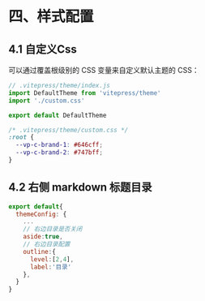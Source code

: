 
# 四、样式配置

## 4.1 自定义Css

可以通过覆盖根级别的 CSS 变量来自定义默认主题的 CSS：

```js
// .vitepress/theme/index.js
import DefaultTheme from 'vitepress/theme'
import './custom.css'

export default DefaultTheme
```


```css
/* .vitepress/theme/custom.css */
:root {
  --vp-c-brand-1: #646cff;
  --vp-c-brand-2: #747bff;
}
```

## 4.2 右侧 markdown 标题目录

```js
export default{
  themeConfig: {
    ...
    // 右边目录是否关闭
    aside:true,
    // 右边目录配置
    outline:{
      level:[2,4],
      label:'目录'
    },
  }
}
```